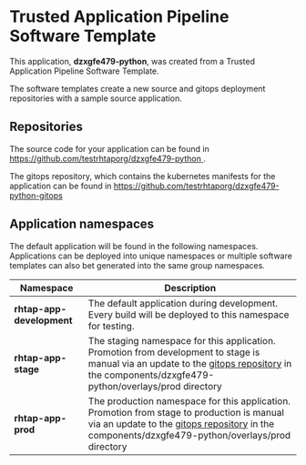 # Trusted Application Pipeline Software Template

This application, **dzxgfe479-python**, was created from a Trusted Application Pipeline Software Template.

The software templates create a new source and gitops deployment repositories with a sample source application. 

## Repositories

The source code for your application can be found in [https://github.com/testrhtaporg/dzxgfe479-python ](https://github.com/testrhtaporg/dzxgfe479-python ).
 
The gitops repository, which contains the kubernetes manifests for the application can be found in 
[https://github.com/testrhtaporg/dzxgfe479-python-gitops ](https://github.com/testrhtaporg/dzxgfe479-python-gitops ) 

## Application namespaces 

The default application will be found in the following namespaces. Applications can be deployed into unique namespaces or multiple software templates can also bet generated into the same group namespaces.  

|  Namespace   |  Description   |  
| -------- | -------- |   
| **rhtap-app-development** | The default application during development. Every build will be deployed to this namespace for testing. | 
| **rhtap-app-stage** | The staging namespace for this application. Promotion from development to stage is manual via an update to the [gitops repository](https://github.com/testrhtaporg/dzxgfe479-python-gitops ) in the components/dzxgfe479-python/overlays/prod directory |  
| **rhtap-app-prod** | The production namespace for this application. Promotion from stage to production is manual via an update to the [gitops repository](https://github.com/testrhtaporg/dzxgfe479-python-gitops ) in the components/dzxgfe479-python/overlays/prod directory | 